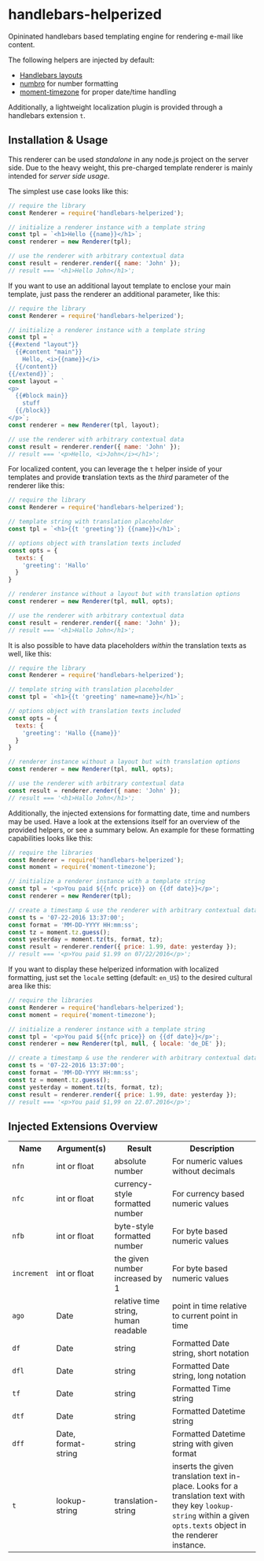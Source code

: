 #  handlebars-helperized

Opininated handlebars based templating engine for rendering e-mail like content.

The following helpers are injected by default:

- [Handlebars layouts](https://github.com/shannonmoeller/handlebars-layouts)
- [numbro](https://www.npmjs.com/package/numbro) for number formatting
- [moment-timezone](https://www.npmjs.com/package/moment-timezone) for proper date/time handling

Additionally, a lightweight localization plugin is provided through a handlebars extension `t`.

## Installation & Usage

This renderer can be used *standalone* in any node.js project on the server side. Due to the heavy weight, this pre-charged template renderer is mainly
intended for *server side usage*.

The simplest use case looks like this:

````js
// require the library
const Renderer = require('handlebars-helperized');

// initialize a renderer instance with a template string
const tpl = `<h1>Hello {{name}}</h1>`;
const renderer = new Renderer(tpl);

// use the renderer with arbitrary contextual data
const result = renderer.render({ name: 'John' });
// result === '<h1>Hello John</h1>';
````

If you want to use an additional layout template to enclose your main template, just pass the renderer an additional parameter, like this:

````js
// require the library
const Renderer = require('handlebars-helperized');

// initialize a renderer instance with a template string
const tpl = `
{{#extend "layout"}}
  {{#content "main"}}
    Hello, <i>{{name}}</i>
  {{/content}}
{{/extend}}`;
const layout = `
<p>
  {{#block main}}
    stuff
  {{/block}}
</p>`;
const renderer = new Renderer(tpl, layout);

// use the renderer with arbitrary contextual data
const result = renderer.render({ name: 'John' });
// result === '<p>Hello, <i>John</i></h1>';
````

For localized content, you can leverage the `t` helper inside of your templates and provide **t**ranslation texts as the *third* parameter of the renderer like this:

````js
// require the library
const Renderer = require('handlebars-helperized');

// template string with translation placeholder
const tpl = `<h1>{{t 'greeting'}} {{name}}</h1>`;

// options object with translation texts included
const opts = {
  texts: {
    'greeting': 'Hallo'
  }
}

// renderer instance without a layout but with translation options
const renderer = new Renderer(tpl, null, opts);

// use the renderer with arbitrary contextual data
const result = renderer.render({ name: 'John' });
// result === '<h1>Hallo John</h1>';
````

It is also possible to have data placeholders *within* the translation texts as well, like this:

````js
// require the library
const Renderer = require('handlebars-helperized');

// template string with translation placeholder
const tpl = `<h1>{{t 'greeting' name=name}}</h1>`;

// options object with translation texts included
const opts = {
  texts: {
    'greeting': 'Hallo {{name}}'
  }
}

// renderer instance without a layout but with translation options
const renderer = new Renderer(tpl, null, opts);

// use the renderer with arbitrary contextual data
const result = renderer.render({ name: 'John' });
// result === '<h1>Hallo John</h1>';
````

Additionally, the injected extensions for formatting date, time and numbers may be used. Have a look at the extensions itself for an overview of the provided helpers, or see a summary below. An example for these formatting capabilities looks like this:

````js
// require the libraries
const Renderer = require('handlebars-helperized');
const moment = require('moment-timezone');

// initialize a renderer instance with a template string
const tpl = '<p>You paid ${{nfc price}} on {{df date}}</p>';
const renderer = new Renderer(tpl);

// create a timestamp & use the renderer with arbitrary contextual data
const ts = '07-22-2016 13:37:00';
const format = 'MM-DD-YYYY HH:mm:ss';
const tz = moment.tz.guess();
const yesterday = moment.tz(ts, format, tz);
const result = renderer.render({ price: 1.99, date: yesterday });
// result === '<p>You paid $1.99 on 07/22/2016</p>';
````

If you want to display these helperized information with localized formatting, just set the `locale` setting (default: `en_US`) to the desired cultural area like this:

````js
// require the libraries
const Renderer = require('handlebars-helperized');
const moment = require('moment-timezone');

// initialize a renderer instance with a template string
const tpl = '<p>You paid ${{nfc price}} on {{df date}}</p>';
const renderer = new Renderer(tpl, null, { locale: 'de_DE' });

// create a timestamp & use the renderer with arbitrary contextual data
const ts = '07-22-2016 13:37:00';
const format = 'MM-DD-YYYY HH:mm:ss';
const tz = moment.tz.guess();
const yesterday = moment.tz(ts, format, tz);
const result = renderer.render({ price: 1.99, date: yesterday });
// result === '<p>You paid $1,99 on 22.07.2016</p>';
````

## Injected Extensions Overview

<table>
  <tr>
    <th>Name</th>
    <th>Argument(s)</th>
    <th>Result</th>
    <th>Description</th>
  </tr>
  <tr>
    <td><code>nfn</code></td>
    <td>int or float</td>
    <td>absolute number</td>
    <td>For numeric values without decimals</td>
  </tr>
  <tr>
    <td><code>nfc</code></td>
    <td>int or float</td>
    <td>currency-style formatted number</td>
    <td>For currency based numeric values</td>
  </tr>
  <tr>
    <td><code>nfb</code></td>
    <td>int or float</td>
    <td>byte-style formatted number</td>
    <td>For byte based numeric values</td>
  </tr>
  <tr>
    <td><code>increment</code></td>
    <td>int or float</td>
    <td>the given number increased by 1</td>
    <td>For byte based numeric values</td>
  </tr>
  <tr>
    <td><code>ago</code></td>
    <td>Date</td>
    <td>relative time string, human readable</td>
    <td>point in time relative to current point in time</td>
  </tr>
  <tr>
    <td><code>df</code></td>
    <td>Date</td>
    <td>string</td>
    <td>Formatted Date string, short notation</td>
  </tr>
  <tr>
    <td><code>dfl</code></td>
    <td>Date</td>
    <td>string</td>
    <td>Formatted Date string, long notation</td>
  </tr>
  <tr>
    <td><code>tf</code></td>
    <td>Date</td>
    <td>string</td>
    <td>Formatted Time string</td>
  </tr>
  <tr>
    <td><code>dtf</code></td>
    <td>Date</td>
    <td>string</td>
    <td>Formatted Datetime string</td>
  </tr>
  <tr>
    <td><code>dff</code></td>
    <td>Date, format-string</td>
    <td>string</td>
    <td>Formatted Datetime string with given format</td>
  </tr>
  <tr>
    <td><code>t</code></td>
    <td>lookup-string</td>
    <td>translation-string</td>
    <td>inserts the given translation text in-place. Looks for a translation text with they key <code>lookup-string</code> within a given <code>opts.texts</code> object in the renderer instance.</td>
  </tr>
</table>
